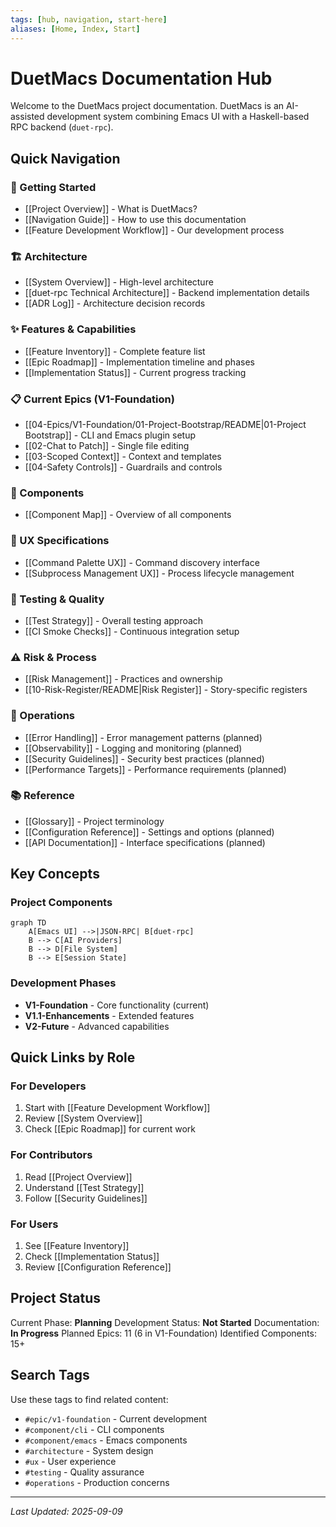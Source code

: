 ```yaml
---
tags: [hub, navigation, start-here]
aliases: [Home, Index, Start]
---
```


# DuetMacs Documentation Hub

Welcome to the DuetMacs project documentation. DuetMacs is an AI-assisted development system combining Emacs UI with a Haskell-based RPC backend (`duet-rpc`).

## Quick Navigation

### 🎯 Getting Started
- [[Project Overview]] - What is DuetMacs?
- [[Navigation Guide]] - How to use this documentation
- [[Feature Development Workflow]] - Our development process

### 🏗️ Architecture
- [[System Overview]] - High-level architecture
- [[duet-rpc Technical Architecture]] - Backend implementation details
- [[ADR Log]] - Architecture decision records

### ✨ Features & Capabilities
- [[Feature Inventory]] - Complete feature list
- [[Epic Roadmap]] - Implementation timeline and phases
- [[Implementation Status]] - Current progress tracking

### 📋 Current Epics (V1-Foundation)
- [[04-Epics/V1-Foundation/01-Project-Bootstrap/README|01-Project Bootstrap]] - CLI and Emacs plugin setup
- [[02-Chat to Patch]] - Single file editing
- [[03-Scoped Context]] - Context and templates
- [[04-Safety Controls]] - Guardrails and controls

### 🔧 Components
- [[Component Map]] - Overview of all components

### 🎨 UX Specifications
- [[Command Palette UX]] - Command discovery interface
- [[Subprocess Management UX]] - Process lifecycle management

### 🧪 Testing & Quality
- [[Test Strategy]] - Overall testing approach
- [[CI Smoke Checks]] - Continuous integration setup

### ⚠️ Risk & Process
- [[Risk Management]] - Practices and ownership
- [[10-Risk-Register/README|Risk Register]] - Story-specific registers

### 🔐 Operations
- [[Error Handling]] - Error management patterns (planned)
- [[Observability]] - Logging and monitoring (planned)
- [[Security Guidelines]] - Security best practices (planned)
- [[Performance Targets]] - Performance requirements (planned)

### 📚 Reference
- [[Glossary]] - Project terminology
- [[Configuration Reference]] - Settings and options (planned)
- [[API Documentation]] - Interface specifications (planned)

## Key Concepts

### Project Components
```mermaid
graph TD
    A[Emacs UI] -->|JSON-RPC| B[duet-rpc]
    B --> C[AI Providers]
    B --> D[File System]
    B --> E[Session State]
```

### Development Phases
- **V1-Foundation** - Core functionality (current)
- **V1.1-Enhancements** - Extended features
- **V2-Future** - Advanced capabilities

## Quick Links by Role

### For Developers
1. Start with [[Feature Development Workflow]]
2. Review [[System Overview]]
3. Check [[Epic Roadmap]] for current work

### For Contributors
1. Read [[Project Overview]]
2. Understand [[Test Strategy]]
3. Follow [[Security Guidelines]]

### For Users
1. See [[Feature Inventory]]
2. Check [[Implementation Status]]
3. Review [[Configuration Reference]]

## Project Status

Current Phase: **Planning**
Development Status: **Not Started**
Documentation: **In Progress**
Planned Epics: 11 (6 in V1-Foundation)
Identified Components: 15+

## Search Tags

Use these tags to find related content:
- `#epic/v1-foundation` - Current development
- `#component/cli` - CLI components
- `#component/emacs` - Emacs components
- `#architecture` - System design
- `#ux` - User experience
- `#testing` - Quality assurance
- `#operations` - Production concerns

---
*Last Updated: 2025-09-09*
